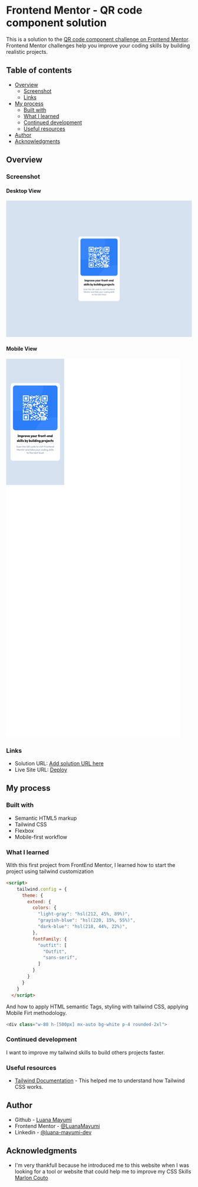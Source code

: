 # Frontend Mentor - QR code component solution

This is a solution to the [QR code component challenge on Frontend Mentor](https://www.frontendmentor.io/challenges/qr-code-component-iux_sIO_H). Frontend Mentor challenges help you improve your coding skills by building realistic projects. 

## Table of contents

- [Overview](#overview)
  - [Screenshot](#screenshot)
  - [Links](#links)
- [My process](#my-process)
  - [Built with](#built-with)
  - [What I learned](#what-i-learned)
  - [Continued development](#continued-development)
  - [Useful resources](#useful-resources)
- [Author](#author)
- [Acknowledgments](#acknowledgments)



## Overview

### Screenshot

#### Desktop View
![Desktop View](./images/size-1440x1056.png)

#### Mobile View
![Mobile View](./images/size-mobile.png)

### Links

- Solution URL: [Add solution URL here](https://your-solution-url.com)
- Live Site URL: [Deploy](https://qr-code-component-main-ten-delta.vercel.app/)

## My process

### Built with

- Semantic HTML5 markup
- Tailwind CSS
- Flexbox
- Mobile-first workflow


### What I learned

With this first project from FrontEnd Mentor, I learned how to start the project using tailwind customization

```html
<script> 
    tailwind.config = {
      theme: {
        extend: {
          colors: {
            "light-gray": "hsl(212, 45%, 89%)",
            "grayish-blue": "hsl(220, 15%, 55%)",
            "dark-blue": "hsl(218, 44%, 22%)",
          },
          fontFamily: {
            "outfit": [
              "Outfit",
              "sans-serif",
            ]
          } 
        }
      }
    }
  </script>
```
And how to apply HTML semantic Tags, styling with tailwind CSS, applying Mobile Firt methodology.


```js
<div class="w-80 h-[500px] mx-auto bg-white p-4 rounded-2xl">
```

### Continued development

I want to improve my tailwind skills to build others projects faster.

### Useful resources

- [Tailwind Documentation](https://tailwindcss.com) - This helped me to understand how Tailwind CSS works.

## Author

- Github - [Luana Mayumi](https://github.com/LuanaMayumi)
- Frontend Mentor - [@LuanaMayumi](https://www.frontendmentor.io/profile/LuanaMayumi)
- Linkedin - [@luana-mayumi-dev](https://www.linkedin.com/in/luana-mayumi-dev/)

## Acknowledgments

- I'm very thankfull because he introduced me to this website when I was looking for a tool or website that could help me to improve my CSS Skills [Marlon Couto](https://github.com/devpatola)


